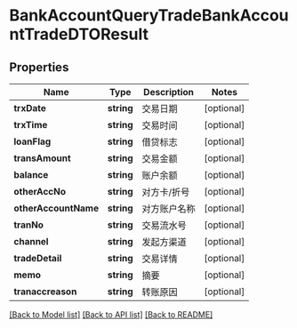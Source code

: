 # BankAccountQueryTradeBankAccountTradeDTOResult

## Properties
Name | Type | Description | Notes
------------ | ------------- | ------------- | -------------
**trxDate** | **string** | 交易日期 | [optional] 
**trxTime** | **string** | 交易时间 | [optional] 
**loanFlag** | **string** | 借贷标志 | [optional] 
**transAmount** | **string** | 交易金额 | [optional] 
**balance** | **string** | 账户余额 | [optional] 
**otherAccNo** | **string** | 对方卡/折号 | [optional] 
**otherAccountName** | **string** | 对方账户名称 | [optional] 
**tranNo** | **string** | 交易流水号 | [optional] 
**channel** | **string** | 发起方渠道 | [optional] 
**tradeDetail** | **string** | 交易详情 | [optional] 
**memo** | **string** | 摘要 | [optional] 
**tranaccreason** | **string** | 转账原因 | [optional] 

[[Back to Model list]](../README.md#documentation-for-models) [[Back to API list]](../README.md#documentation-for-api-endpoints) [[Back to README]](../README.md)


